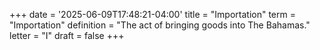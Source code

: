 +++
date = '2025-06-09T17:48:21-04:00'
title = "Importation"
term = "Importation"
definition = "The act of bringing goods into The Bahamas."
letter = "I"
draft = false
+++




